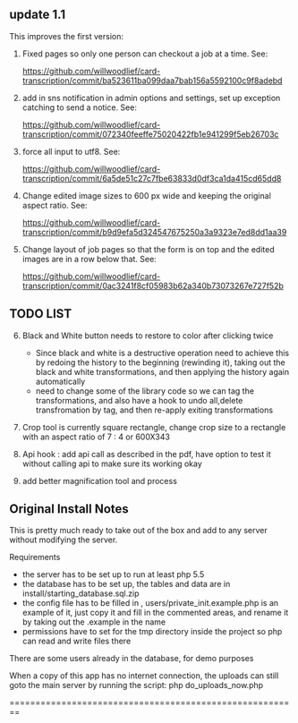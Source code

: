update 1.1
------

This improves the first version:
  
  
1) Fixed pages so only one person can checkout a job at a time. See:

    https://github.com/willwoodlief/card-transcription/commit/ba523611ba099daa7bab156a5592100c9f8adebd

2) add in sns notification in admin options and settings, set up exception catching to send a notice. See:
  
    https://github.com/willwoodlief/card-transcription/commit/072340feeffe75020422fb1e941299f5eb26703c

3) force all input to utf8. See:
        
    https://github.com/willwoodlief/card-transcription/commit/6a5de51c27c7fbe63833d0df3ca1da415cd65dd8


4) Change edited image sizes to 600 px wide and keeping the original aspect ratio. See:
  
    https://github.com/willwoodlief/card-transcription/commit/b9d9efa5d324547675250a3a9323e7ed8dd1aa39

5) Change layout of job pages so that the form is on top and the edited images are in a row below that. See:
  
    https://github.com/willwoodlief/card-transcription/commit/0ac3241f8cf05983b62a340b73073267e727f52b


  TODO LIST
  ---------------

6) Black and White button needs to restore to color after clicking twice
   * Since black and white is a destructive operation need to achieve this by redoing the history to the beginning (rewinding it), taking out the black and white transformations, and then applying the history again automatically
   * need to change some of the library code so we can tag the transformations, and also have a hook to undo all,delete transfromation by tag, and then re-apply exiting transformations

7) Crop tool is currently square rectangle, change crop size to a rectangle with an aspect ratio of 7 : 4 or 600X343

8) Api hook : add api call as described in the pdf, have option to test it without calling api to make sure its working okay

9) add better magnification tool and process




  Original Install Notes
  -------------------------
  
  This is pretty much ready to take out of the box and add to any server without modifying the server.
  
  Requirements
  * the server has to be set up to run at least php 5.5
  * the database has to be set up, the tables and data are in install/starting_database.sql.zip
  * the config file has to be filled in , users/private_init.example.php is an example of it, just copy it
     and fill in the commented areas, and rename it by taking out the .example in the name
  * permissions have to set for the tmp directory inside the project so php can read and write files there
  
  There are some users already in the database, for demo purposes
  
  When a copy of this app has no internet connection, the uploads can still goto the main server by running the script:
  php do_uploads_now.php
  
  ========================================================
